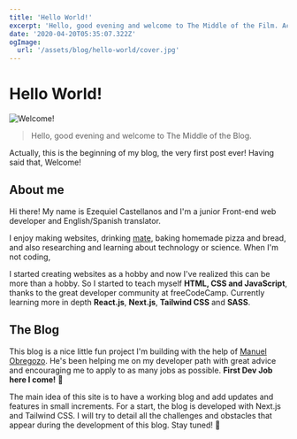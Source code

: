 ```yaml
---
title: 'Hello World!'
excerpt: 'Hello, good evening and welcome to The Middle of the Film. Actually, this is the beginning of my blog, the very first post ever! Having said that, Welcome!'
date: '2020-04-20T05:35:07.322Z'
ogImage:
  url: '/assets/blog/hello-world/cover.jpg'
---
```


# Hello World!

![Welcome!](https://y.yarn.co/9ad103b2-da58-41dd-9270-e59ad61dba2e_screenshot.jpg)

> Hello, good evening and welcome to The Middle of the Blog.

Actually, this is the beginning of my blog, the very first post ever! Having said that, Welcome!

## About me

Hi there! My name is Ezequiel Castellanos and I'm a junior Front-end web developer and English/Spanish translator.

I enjoy making websites, drinking [mate](<https://en.wikipedia.org/wiki/Mate_(drink)>), baking homemade pizza and bread, and also researching and learning about technology or science. When I'm not coding,

I started creating websites as a hobby and now I've realized this can be more than a hobby. So I started to teach myself **HTML, CSS and JavaScript**, thanks to the great developer community at freeCodeCamp. Currently learning more in depth **React.js**, **Next.js**, **Tailwind CSS** and **SASS**.

## The Blog

This blog is a nice little fun project I'm building with the help of [Manuel Obregozo](https://www.manuelobregozo.com/). He's been helping me on my developer path with great advice and encouraging me to apply to as many jobs as possible. **First Dev Job here I come!** 🚀

The main idea of this site is to have a working blog and add updates and features in small increments. For a start, the blog is developed with Next.js and Tailwind CSS. I will try to detail all the challenges and obstacles that appear during the development of this blog. Stay tuned! 👋

